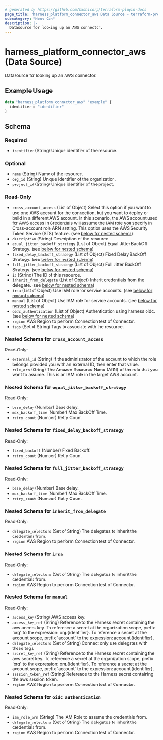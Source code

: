 ```yaml
---
# generated by https://github.com/hashicorp/terraform-plugin-docs
page_title: "harness_platform_connector_aws Data Source - terraform-provider-harness"
subcategory: "Next Gen"
description: |-
  Datasource for looking up an AWS connector.
---
```


# harness_platform_connector_aws (Data Source)

Datasource for looking up an AWS connector.

## Example Usage

```terraform
data "harness_platform_connector_aws" "example" {
  identifier = "identifier"
}
```

<!-- schema generated by tfplugindocs -->
## Schema

### Required

- `identifier` (String) Unique identifier of the resource.

### Optional

- `name` (String) Name of the resource.
- `org_id` (String) Unique identifier of the organization.
- `project_id` (String) Unique identifier of the project.

### Read-Only

- `cross_account_access` (List of Object) Select this option if you want to use one AWS account for the connection, but you want to deploy or build in a different AWS account. In this scenario, the AWS account used for AWS access in Credentials will assume the IAM role you specify in Cross-account role ARN setting. This option uses the AWS Security Token Service (STS) feature. (see [below for nested schema](#nestedatt--cross_account_access))
- `description` (String) Description of the resource.
- `equal_jitter_backoff_strategy` (List of Object) Equal Jitter BackOff Strategy. (see [below for nested schema](#nestedatt--equal_jitter_backoff_strategy))
- `fixed_delay_backoff_strategy` (List of Object) Fixed Delay BackOff Strategy. (see [below for nested schema](#nestedatt--fixed_delay_backoff_strategy))
- `full_jitter_backoff_strategy` (List of Object) Full Jitter BackOff Strategy. (see [below for nested schema](#nestedatt--full_jitter_backoff_strategy))
- `id` (String) The ID of this resource.
- `inherit_from_delegate` (List of Object) Inherit credentials from the delegate. (see [below for nested schema](#nestedatt--inherit_from_delegate))
- `irsa` (List of Object) Use IAM role for service accounts. (see [below for nested schema](#nestedatt--irsa))
- `manual` (List of Object) Use IAM role for service accounts. (see [below for nested schema](#nestedatt--manual))
- `oidc_authentication` (List of Object) Authentication using harness oidc. (see [below for nested schema](#nestedatt--oidc_authentication))
- `region` AWS Region to perform Connection test of Connector.
- `tags` (Set of String) Tags to associate with the resource.

<a id="nestedatt--cross_account_access"></a>
### Nested Schema for `cross_account_access`

Read-Only:

- `external_id` (String) If the administrator of the account to which the role belongs provided you with an external ID, then enter that value.
- `role_arn` (String) The Amazon Resource Name (ARN) of the role that you want to assume. This is an IAM role in the target AWS account.


<a id="nestedatt--equal_jitter_backoff_strategy"></a>
### Nested Schema for `equal_jitter_backoff_strategy`

Read-Only:

- `base_delay` (Number) Base delay.
- `max_backoff_time` (Number) Max BackOff Time.
- `retry_count` (Number) Retry Count.


<a id="nestedatt--fixed_delay_backoff_strategy"></a>
### Nested Schema for `fixed_delay_backoff_strategy`

Read-Only:

- `fixed_backoff` (Number) Fixed Backoff.
- `retry_count` (Number) Retry Count.


<a id="nestedatt--full_jitter_backoff_strategy"></a>
### Nested Schema for `full_jitter_backoff_strategy`

Read-Only:

- `base_delay` (Number) Base delay.
- `max_backoff_time` (Number) Max BackOff Time.
- `retry_count` (Number) Retry Count.


<a id="nestedatt--inherit_from_delegate"></a>
### Nested Schema for `inherit_from_delegate`

Read-Only:

- `delegate_selectors` (Set of String) The delegates to inherit the credentials from.
- `region` AWS Region to perform Connection test of Connector.


<a id="nestedatt--irsa"></a>
### Nested Schema for `irsa`

Read-Only:

- `delegate_selectors` (Set of String) The delegates to inherit the credentials from.
- `region` AWS Region to perform Connection test of Connector.


<a id="nestedatt--manual"></a>
### Nested Schema for `manual`

Read-Only:

- `access_key` (String) AWS access key.
- `access_key_ref` (String) Reference to the Harness secret containing the aws access key. To reference a secret at the organization scope, prefix 'org' to the expression: org.{identifier}. To reference a secret at the account scope, prefix 'account` to the expression: account.{identifier}.
- `delegate_selectors` (Set of String) Connect only use delegates with these tags.
- `secret_key_ref` (String) Reference to the Harness secret containing the aws secret key. To reference a secret at the organization scope, prefix 'org' to the expression: org.{identifier}. To reference a secret at the account scope, prefix 'account` to the expression: account.{identifier}.
- `session_token_ref` (String) Reference to the Harness secret containing the aws session token.
- `region` AWS Region to perform Connection test of Connector.


<a id="nestedatt--oidc_authentication"></a>
### Nested Schema for `oidc authentication`

Read-Only:

- `iam_role_arn` (String) The IAM Role to assume the credentials from.
- `delegate_selectors` (Set of String) The delegates to inherit the credentials from.
- `region` AWS Region to perform Connection test of Connector.


